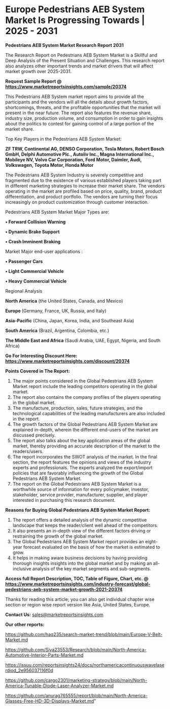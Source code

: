 # Europe Pedestrians AEB System Market Is Progressing Towards | 2025 - 2031

<strong>Pedestrians AEB System Market Research Report 2031</strong>

The Research Report on Pedestrians AEB System Market is a Skillful and Deep Analysis of the Present Situation and Challenges. This research report also analyzes other important trends and market drivers that will affect market growth over 2025-2031.

<strong>Request Sample Report @ <a href=https://www.marketreportsinsights.com/sample/20374>https://www.marketreportsinsights.com/sample/20374</a></strong>

This Pedestrians AEB System market report aims to provide all the participants and the vendors will all the details about growth factors, shortcomings, threats, and the profitable opportunities that the market will present in the near future. The report also features the revenue share, industry size, production volume, and consumption in order to gain insights about the politics to contest for gaining control of a large portion of the market share.

Top Key Players in the Pedestrians AEB System Market:

<strong>ZF TRW, Continental AG, DENSO Corporation, Tesla Motors, Robert Bosch GmbH, Delphi Automotive Plc., Autoliv Inc., Magna International Inc., Mobileye NV, Volvo Car Corporation, Ford Motor, Daimler, Audi, Volkswagen, Toyota Motor, Honda Motor</strong>

The Pedestrians AEB System Industry is severely competitive and fragmented due to the existence of various established players taking part in different marketing strategies to increase their market share. The vendors operating in the market are profiled based on price, quality, brand, product differentiation, and product portfolio. The vendors are turning their focus increasingly on product customization through customer interaction.

Pedestrians AEB System Market Major Types are:

<strong>• Forward Collision Warning

• Dynamic Brake Support

• Crash Imminent Braking</strong>

Market Major end-user applications :

<strong>• Passenger Cars

• Light Commercial Vehicle

• Heavy Commercial Vehicle</strong>

Regional Analysis

</u><strong><b>North America</b></strong> (the United States, Canada, and Mexico)

<strong><b>Europe </b></strong>(Germany, France, UK, Russia, and Italy)

<strong><b>Asia-Pacific</b></strong> (China, Japan, Korea, India, and Southeast Asia)

<strong><b>South America</b></strong> (Brazil, Argentina, Colombia, etc.)

<strong><b>The Middle East and Africa</b></strong> (Saudi Arabia, UAE, Egypt, Nigeria, and South Africa)

<strong>Go For Interesting Discount Here: <a href=https://www.marketreportsinsights.com/discount/20374>https://www.marketreportsinsights.com/discount/20374</a></strong>

<strong>Points Covered in The Report:</strong>
<ol>
  <li>The major points considered in the Global Pedestrians AEB System Market report include the leading competitors operating in the global market.</li>
  <li>The report also contains the company profiles of the players operating in the global market.</li>
  <li>The manufacture, production, sales, future strategies, and the technological capabilities of the leading manufacturers are also included in the report.</li>
  <li>The growth factors of the Global Pedestrians AEB System Market are explained in-depth, wherein the different end-users of the market are discussed precisely.</li>
  <li>The report also talks about the key application areas of the global market, thereby providing an accurate description of the market to the readers/users.</li>
  <li>The report incorporates the SWOT analysis of the market. In the final section, the report features the opinions and views of the industry experts and professionals. The experts analyzed the export/import policies that are favorably influencing the growth of the Global Pedestrians AEB System Market.</li>
  <li>The report on the Global Pedestrians AEB System Market is a worthwhile source of information for every policymaker, investor, stakeholder, service provider, manufacturer, supplier, and player interested in purchasing this research document.</li>
</ol>
<strong>Reasons for Buying Global Pedestrians AEB System Market Report:</strong>

<ol>
  <li>The report offers a detailed analysis of the dynamic competitive landscape that keeps the reader/client well ahead of the competitors.</li>
  <li>It also presents an in-depth view of the different factors driving or restraining the growth of the global market.</li>
  <li>The Global Pedestrians AEB System Market report provides an eight-year forecast evaluated on the basis of how the market is estimated to grow.</li>
  <li>It helps in making aware business decisions by having providing thorough insights insights into the global market and by making an all-inclusive analysis of the key market segments and sub-segments.</li>
</ol>
<strong>Access full Report Description, TOC, Table of Figure, Chart, etc. @ <a href=https://www.marketreportsinsights.com/industry-forecast/global-pedestrians-aeb-system-market-growth-2021-20374>https://www.marketreportsinsights.com/industry-forecast/global-pedestrians-aeb-system-market-growth-2021-20374</a></strong>


Thanks for reading this article; you can also get individual chapter wise section or region wise report version like Asia, United States, Europe.

<strong>Contact Us:</strong>
sales@marketreportsinsights.com

<strong>Our other reports:</strong>

<a href=https://github.com/haq235/search-market-trend/blob/main/Europe-V-Belt-Market.md>https://github.com/haq235/search-market-trend/blob/main/Europe-V-Belt-Market.md</a>

<a href=https://github.com/Siya23553/Research/blob/main/North-America-Automotive-Interior-Parts-Market.md>https://github.com/Siya23553/Research/blob/main/North-America-Automotive-Interior-Parts-Market.md</a>

<a href=https://issuu.com/reportsinsights24/docs/northamericacontinuouswavelaserdiod_2e956037116f0d>https://issuu.com/reportsinsights24/docs/northamericacontinuouswavelaserdiod_2e956037116f0d</a>

<a href=https://github.com/cargo2301/marketing-strategy/blob/main/North-America-Tunable-Diode-Laser-Analyzer-Market.md>https://github.com/cargo2301/marketing-strategy/blob/main/North-America-Tunable-Diode-Laser-Analyzer-Market.md</a>

<a href=https://github.com/anurag765555/report/blob/main/North-America-Glasses-Free-HD-3D-Displays-Market.md>https://github.com/anurag765555/report/blob/main/North-America-Glasses-Free-HD-3D-Displays-Market.md</a>"
